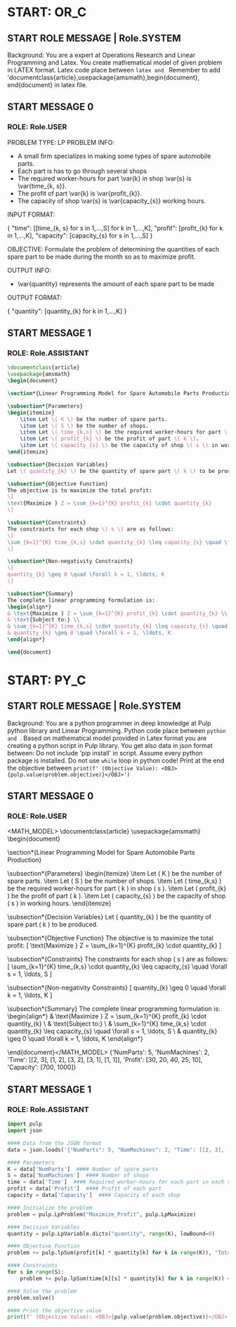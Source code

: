 # START: OR_C 
## START ROLE MESSAGE | Role.SYSTEM 
Background: You are a expert at Operations Research and Linear Programming and Latex. You create mathematical model of given problem in LATEX format. Latex code place between ```latex and ``` Remember to add 'documentclass{article},usepackage{amsmath},begin{document}, end{document} in latex file. 
## START MESSAGE 0 
### ROLE: Role.USER
<DESCRIPTION>
PROBLEM TYPE: LP
PROBLEM INFO:

- A small firm specializes in making some types of spare automobile parts. 
- Each part is has to go through several shops 
- The required worker-hours for part \var{k} in shop \var{s} is \var{time_{k, s}}.
- The profit of part \var{k} is \var{profit_{k}}.
- The capacity of shop \var{s} is \var{capacity_{s}} working hours.

INPUT FORMAT:

{
	"time": [[time_{k, s} for s in 1,...,S] for k in 1,...,K],
	"profit": [profit_{k} for k in 1,...,K],
	"capacity": [capacity_{s} for s in 1,...,S]
}


OBJECTIVE: Formulate the problem of determining the quantities of each spare part to be made during the month so as to maximize profit.

OUTPUT INFO:

- \var{quantity} represents the amount of each spare part to be made

OUTPUT FORMAT:

{
	"quantity": [quantity_{k} for k in 1,...,K]
}
</DESCRIPTION>


## START MESSAGE 1 
### ROLE: Role.ASSISTANT
```latex
\documentclass{article}
\usepackage{amsmath}
\begin{document}

\section*{Linear Programming Model for Spare Automobile Parts Production}

\subsection*{Parameters}
\begin{itemize}
    \item Let \( K \) be the number of spare parts.
    \item Let \( S \) be the number of shops.
    \item Let \( time_{k,s} \) be the required worker-hours for part \( k \) in shop \( s \).
    \item Let \( profit_{k} \) be the profit of part \( k \).
    \item Let \( capacity_{s} \) be the capacity of shop \( s \) in working hours.
\end{itemize}

\subsection*{Decision Variables}
Let \( quantity_{k} \) be the quantity of spare part \( k \) to be produced.

\subsection*{Objective Function}
The objective is to maximize the total profit:
\[
\text{Maximize } Z = \sum_{k=1}^{K} profit_{k} \cdot quantity_{k}
\]

\subsection*{Constraints}
The constraints for each shop \( s \) are as follows:
\[
\sum_{k=1}^{K} time_{k,s} \cdot quantity_{k} \leq capacity_{s} \quad \forall s = 1, \ldots, S
\]

\subsection*{Non-negativity Constraints}
\[
quantity_{k} \geq 0 \quad \forall k = 1, \ldots, K
\]

\subsection*{Summary}
The complete linear programming formulation is:
\begin{align*}
& \text{Maximize } Z = \sum_{k=1}^{K} profit_{k} \cdot quantity_{k} \\
& \text{Subject to:} \\
& \sum_{k=1}^{K} time_{k,s} \cdot quantity_{k} \leq capacity_{s} \quad \forall s = 1, \ldots, S \\
& quantity_{k} \geq 0 \quad \forall k = 1, \ldots, K
\end{align*}

\end{document}
```

# START: PY_C 
## START ROLE MESSAGE | Role.SYSTEM 
Background: You are a python programmer in deep knowledge at Pulp python library and Linear Programming. Python code place between ```python and ```. Based on mathematical model provided in Latex format you are creating a python script in Pulp library. You get also data in json format between: <DATA></DATA> Do not include 'pip install' in script. Assume every python package is installed. Do not use `while` loop in python code! Print at the end the objective between <OBJ></OBJ> `print(f' (Objective Value): <OBJ>{pulp.value(problem.objective)}</OBJ>')` 
## START MESSAGE 0 
### ROLE: Role.USER
<MATH_MODEL>
\documentclass{article}
\usepackage{amsmath}
\begin{document}

\section*{Linear Programming Model for Spare Automobile Parts Production}

\subsection*{Parameters}
\begin{itemize}
    \item Let \( K \) be the number of spare parts.
    \item Let \( S \) be the number of shops.
    \item Let \( time_{k,s} \) be the required worker-hours for part \( k \) in shop \( s \).
    \item Let \( profit_{k} \) be the profit of part \( k \).
    \item Let \( capacity_{s} \) be the capacity of shop \( s \) in working hours.
\end{itemize}

\subsection*{Decision Variables}
Let \( quantity_{k} \) be the quantity of spare part \( k \) to be produced.

\subsection*{Objective Function}
The objective is to maximize the total profit:
\[
\text{Maximize } Z = \sum_{k=1}^{K} profit_{k} \cdot quantity_{k}
\]

\subsection*{Constraints}
The constraints for each shop \( s \) are as follows:
\[
\sum_{k=1}^{K} time_{k,s} \cdot quantity_{k} \leq capacity_{s} \quad \forall s = 1, \ldots, S
\]

\subsection*{Non-negativity Constraints}
\[
quantity_{k} \geq 0 \quad \forall k = 1, \ldots, K
\]

\subsection*{Summary}
The complete linear programming formulation is:
\begin{align*}
& \text{Maximize } Z = \sum_{k=1}^{K} profit_{k} \cdot quantity_{k} \\
& \text{Subject to:} \\
& \sum_{k=1}^{K} time_{k,s} \cdot quantity_{k} \leq capacity_{s} \quad \forall s = 1, \ldots, S \\
& quantity_{k} \geq 0 \quad \forall k = 1, \ldots, K
\end{align*}

\end{document}</MATH_MODEL>
<DATA>
{'NumParts': 5, 'NumMachines': 2, 'Time': [[2, 3], [1, 2], [3, 2], [3, 1], [1, 1]], 'Profit': [30, 20, 40, 25, 10], 'Capacity': [700, 1000]}</DATA>


## START MESSAGE 1 
### ROLE: Role.ASSISTANT
```python
import pulp
import json

#### Data from the JSON format
data = json.loads('{"NumParts": 5, "NumMachines": 2, "Time": [[2, 3], [1, 2], [3, 2], [3, 1], [1, 1]], "Profit": [30, 20, 40, 25, 10], "Capacity": [700, 1000]}')

#### Parameters
K = data['NumParts']  #### Number of spare parts
S = data['NumMachines']  #### Number of shops
time = data['Time']  #### Required worker-hours for each part in each shop
profit = data['Profit']  #### Profit of each part
capacity = data['Capacity']  #### Capacity of each shop

#### Initialize the problem
problem = pulp.LpProblem("Maximize_Profit", pulp.LpMaximize)

#### Decision Variables
quantity = pulp.LpVariable.dicts("quantity", range(K), lowBound=0)

#### Objective Function
problem += pulp.lpSum(profit[k] * quantity[k] for k in range(K)), "Total_Profit"

#### Constraints
for s in range(S):
    problem += pulp.lpSum(time[k][s] * quantity[k] for k in range(K)) <= capacity[s], f"Capacity_Constraint_{s}"

#### Solve the problem
problem.solve()

#### Print the objective value
print(f' (Objective Value): <OBJ>{pulp.value(problem.objective)}</OBJ>')
```


